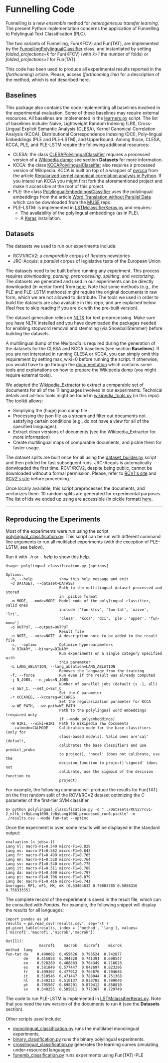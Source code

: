 # Funnelling Code
Funnelling is a new _ensemble_ method for _heterogeneous transfer learning_. 
The present Python implementation concerns the application of Funnelling to Polylingual Text Classification (PLC). 

The two variants of Funnelling, Fun(KFCV) and Fun(TAT), are implemented by 
the [FunnellingPolylingualClassifier](./learning/learners.py) class, and instantiated by setting 
_folded_projections=k_ for Fun(KFCV) (with _k>1_ the number of folds) or _folded_projections=1_ for Fun(TAT).


This code has been used to produce all experimental results reported in the (_forthcoming_) article. 
Please, access (_forthcoming link_) for a description of the method, which is not described here.


## Baselines

This package also contains the code implementing all baselines involved in the experimental evaluation. 
Some of these baselines may require external resources.
All baselines are implemented in the [learners.py](./learning/learners.py) script.
The list of baselines include: 
Naive, 
Lightweight Random Indexing (LRI), 
Cross-Lingual Explicit Semantic Analysis (CLESA),
Kernel Canonical Correlation Analysis (KCCA), 
Distributional Correspondence Indexing (DCI),
Poly-lingual Embeddings (PLE and PLE-LSTM), 
and UpperBound.
Among those, CLESA, KCCA, PLE, and PLE-LSTM require the following additional resources:

* CLESA: the class [CLESAPolylingualClassifier](./learning/learners.py) requires a processed version of a [Wikipedia dump](https://dumps.wikimedia.org/); see section **Datasets** for more information. 
* KCCA: the class [KCCAPolylingualClassifier](./learning/learners.py) also requires a processed version of Wikipedia. KCCA is built on top of a wrapper of [pyrcca](https://github.com/gallantlab/pyrcca) 
from the article [Regularized kernel canonical correlation analysis in Python](https://www.frontiersin.org/articles/10.3389/fninf.2016.00049/full).
If you intend run KCCA you might first fork the aforementioned project and make it accessible at the root of this project. 
* PLE: the class [PolylingualEmbeddingsClassifier](./learning/learners.py) uses the polylingual embeddings from the article 
[Word Translation without Parallel Data](https://arxiv.org/abs/1710.04087) which can be downloaded from the [MUSE](https://github.com/facebookresearch/MUSE) repo.
* PLE-LSTM: is implemented in [LSTMclassifierKeras.py](./learning/LSTMclassifierKeras.py) and requires:
    * The availability of the polylingual embeddings (as in PLE).
    * A [Keras](https://keras.io/) installation.
    

## Datasets

The datasets we used to run our experiments include:
* RCV1/RCV2: a _comparable_ corpus of Reuters newstories
* JRC-Acquis: a _parallel_ corpus of legislative texts of the European Union

The datasets need to be built before running any experiment.
This process requires _downloading_, _parsing_, _preprocessing_, _splitting_, and _vectorizing_.
The datasets we generated and used in our experiments can be directly downloaded (in vector form) from [here](http://hlt.isti.cnr.it/funnelling/).
Note that some methods (e.g., the PLE and PLE-LSTM methods) might require the original documents in raw form, which we are not allowed to distribute.
The tools we used in order to build the datasets are also available in this repo, and are explained below 
(feel free to skip reading if you are ok with the pre-built version).

The dataset generation relies on [NLTK](http://www.nltk.org/) for text preprocessing. 
Make sure you have NLTK installed and you have downloaded the packages needed for enabling stopword removal 
and stemming (via SnowballStemmer) before building the datasets.

A multilingual dump of the _Wikipedia_ is required during the generation of the datasets for the CLESA and KCCA 
baselines (see section **Baselines**). 
If you are not interested in running CLESA or KCCA, you can simply omit this requirement by setting max_wiki=0 before
running the script.
If otherwise, you would have to go through the [documentation](./data/reader/wikipedia_tools.py) which 
contains some tools and explanations on how to prepare the Wikipedia dump (you might require external tools).

We adapted the [Wikipedia_Extractor](http://medialab.di.unipi.it/wiki/Wikipedia_Extractor) to extract a comparable
set of documents for all of the 11 languages involved in our experiments. 
Technical details and ad-hoc tools might be found in [wikipedia_tools.py](./data/reader/wikipedia_tools.py) (in this repo).
The toolkit allows:
* Simpliying the (huge) json dump file
* Processing the json file as a stream and filter out documents not satisfying certain conditions (e.g., do not have a view for all of the specified languages).
* Extract clean versions of documents (see the Wikipedia_Extractor for more information)
* Create multilingual maps of comparable documents, and pickle them for faster usage. 
 
The dataset splits are built once for all using the [dataset_builder.py](./dataset_builder.py) script and
then pickled for fast subsequent runs.
JRC-Acquis is automatically donwloaded the first time.
RCV1/RCV2, despite being public, cannot be downloaded without a formal permission. 
Please, refer to [RCV1's site](http://www.daviddlewis.com/resources/testcollections/rcv1/) and 
[RCV2's site](http://trec.nist.gov/data/reuters/reuters.html) before proceeding.

Once locally available, this script preprocesses the documents, and vectorizes them. 
10 random splits are generated for experimental purposes. 
The list of ids we ended up using are accessible (in pickle format) [here](./doc_ids.zip).


---
## Reproducing the Experiments

Most of the experiments were run using the script [polylingual_classification.py](polylingual_classification.py).
This script can be run with different command line arguments to run all multilabel experiments (with the exception of PLE-LSTM, see below). 

Run it with _-h_ or _--help_ to show this help.

```
Usage: polylingual_classification.py [options]

Options:
  -h, --help            show this help message and exit
  -d DATASET, --dataset=DATASET
                        Path to the multilingual dataset processed and stored
                        in .pickle format
  -m MODE, --mode=MODE  Model code of the polylingual classifier, valid ones
                        include ['fun-kfcv', 'fun-tat', 'naive', 'lri',
                        'clesa', 'kcca', 'dci', 'ple', 'upper', 'fun-mono']
  -o OUTPUT, --output=OUTPUT
                        Result file
  -n NOTE, --note=NOTE  A description note to be added to the result file
  -c, --optimc          Optimice hyperparameters
  -b BINARY, --binary=BINARY
                        Run experiments on a single category specified with
                        this parameter
  -L LANG_ABLATION, --lang_ablation=LANG_ABLATION
                        Removes the language from the training
  -f, --force           Run even if the result was already computed
  -j N_JOBS, --n_jobs=N_JOBS
                        Number of parallel jobs (default is -1, all)
  -s SET_C, --set_c=SET_C
                        Set the C parameter
  -r KCCAREG, --kccareg=KCCAREG
                        Set the regularization parameter for KCCA
  -w WE_PATH, --we-path=WE_PATH
                        Path to the polylingual word embeddings (required only
                        if --mode polyembeddings)
  -W WIKI, --wiki=WIKI  Path to Wikipedia raw documents
  --calmode=CALMODE     Calibration mode for the base classifiers (only for
                        class-based models). Valid ones are'cal' (default,
                        calibrates the base classifiers and use predict_proba
                        to project), 'nocal' (does not calibrate, use the
                        decision_function to project)'sigmoid' (does not
                        calibrate, use the sigmoid of the decision function to
                        project)
```

For example, the following command will produce the results for Fun(TAT) on the first random split 
of the RCV1/RCV2 dataset optimizing the _C_ parameter of the first-tier SVM classifier.

```
$> python polylingual_classification.py -d "../Datasets/RCV2/rcv1-2_nltk_trByLang1000_teByLang1000_processed_run0.pickle" -o ./results.csv --mode fun-tat --optimc
```

Once the experiment is over, some results will be displayed in the standard output:

```
evaluation (n_jobs=-1)
Lang nl: macro-F1=0.540 micro-F1=0.829
Lang es: macro-F1=0.582 micro-F1=0.843
Lang fr: macro-F1=0.499 micro-F1=0.765
Lang en: macro-F1=0.528 micro-F1=0.764
Lang sv: macro-F1=0.540 micro-F1=0.775
Lang it: macro-F1=0.511 micro-F1=0.789
Lang da: macro-F1=0.490 micro-F1=0.797
Lang pt: macro-F1=0.706 micro-F1=0.879
Lang de: macro-F1=0.416 micro-F1=0.741
Averages: MF1, mF1, MK, mK [0.53464632 0.79803785 0.5088316  0.75633335]
```

The complete record of the experiment is saved in the result file, which can be consulted with _Pandas_.
For example, the following snippet will display the results for all languages:

```
import pandas as pd
results = pd.read_csv('results.csv', sep='\t')
pd.pivot_table(results, index = ['method', 'lang'], values=['microf1','macrof1','microk','macrok'])

Out[11]: 
               macrof1    macrok   microf1    microk
method  lang                                        
fun-tat da    0.490002  0.455626  0.796524  0.742877
        de    0.415858  0.394820  0.741391  0.698547
        en    0.528280  0.488883  0.764349  0.716628
        es    0.581849  0.577447  0.842697  0.823296
        fr    0.499307  0.477912  0.764876  0.704686
        it    0.510546  0.471447  0.788944  0.751368
        nl    0.540213  0.510137  0.828782  0.789040
        pt    0.705507  0.698201  0.879412  0.850810
        sv    0.540255  0.505011  0.775367  0.729749
```  

The code to run PLE-LSTM is implemented in [LSTMclassifierKeras.py](./learning/LSTMclassifierKeras.py).
Note that you need the raw version of the documents to run it (see the **Datasets** section).

Other scripts used include:
* [monolingual_classification.py](./monolingual_classification.py) runs the multilabel monolingual experiments. 
* [binary_classification.py](./binary_classification.py) runs the binary polylingual experiments.
* [crosslingual_classification.py](./crosslingual_classification.py) generates the learning curves simulating under-resourced languages
* [funemb_classification.py](./funemb_classification.py) runs experiments using Fun(TAT)-PLE


